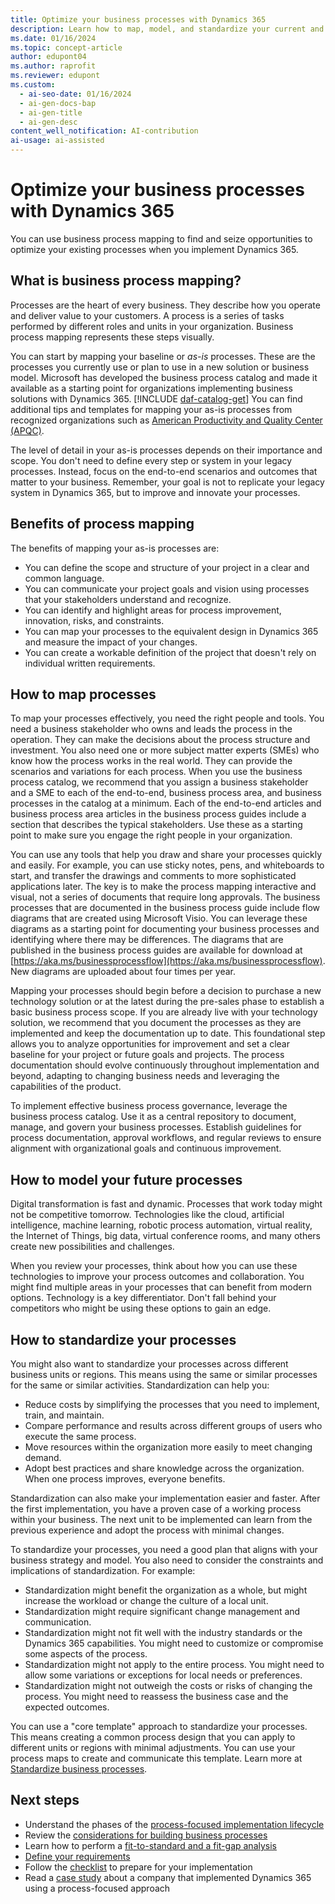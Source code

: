 ```yaml
---
title: Optimize your business processes with Dynamics 365
description: Learn how to map, model, and standardize your current and future business processes as part of your Dynamics 365 implementation.
ms.date: 01/16/2024
ms.topic: concept-article
author: edupont04
ms.author: raprofit
ms.reviewer: edupont
ms.custom:
  - ai-seo-date: 01/16/2024
  - ai-gen-docs-bap
  - ai-gen-title
  - ai-gen-desc
content_well_notification: AI-contribution
ai-usage: ai-assisted
---
```


# Optimize your business processes with Dynamics 365

You can use business process mapping to find and seize opportunities to optimize your existing processes when you implement Dynamics 365.

## What is business process mapping?

Processes are the heart of every business. They describe how you operate and deliver value to your customers. A process is a series of tasks performed by different roles and units in your organization. Business process mapping represents these steps visually.

You can start by mapping your baseline or *as-is* processes. These are the processes you currently use or plan to use in a new solution or business model. Microsoft has developed the business process catalog and made it available as a starting point for organizations implementing business solutions with Dynamics 365. [!INCLUDE [daf-catalog-get](../includes/daf-catalog-get.md)] You can find additional tips and templates for mapping your as-is processes from recognized organizations such as [American Productivity and Quality Center (APQC)](https://www.apqc.org/expertise/process-performance-management).  

The level of detail in your as-is processes depends on their importance and scope. You don't need to define every step or system in your legacy processes. Instead, focus on the end-to-end scenarios and outcomes that matter to your business. Remember, your goal is not to replicate your legacy system in Dynamics 365, but to improve and innovate your processes.

## Benefits of process mapping

The benefits of mapping your as-is processes are:

- You can define the scope and structure of your project in a clear and common language.
- You can communicate your project goals and vision using processes that your stakeholders understand and recognize.
- You can identify and highlight areas for process improvement, innovation, risks, and constraints.
- You can map your processes to the equivalent design in Dynamics 365 and measure the impact of your changes.
- You can create a workable definition of the project that doesn't rely on individual written requirements.

## How to map processes

To map your processes effectively, you need the right people and tools. You need a business stakeholder who owns and leads the process in the operation. They can make the decisions about the process structure and investment. You also need one or more subject matter experts (SMEs) who know how the process works in the real world. They can provide the scenarios and variations for each process. When you use the business process catalog, we recommend that you assign a business stakeholder and a SME to each of the end-to-end, business process area, and business processes in the catalog at a minimum. Each of the end-to-end articles and business process area articles in the business process guides include a section that describes the typical stakeholders. Use these as a starting point to make sure you engage the right people in your organization.  

You can use any tools that help you draw and share your processes quickly and easily. For example, you can use sticky notes, pens, and whiteboards to start, and transfer the drawings and comments to more sophisticated applications later. The key is to make the process mapping interactive and visual, not a series of documents that require long approvals. The business processes that are documented in the business process guide include flow diagrams that are created using Microsoft Visio. You can leverage these diagrams as a starting point for documenting your business processes and identifying where there may be differences. The diagrams that are published in the business process guides are available for download at [https://aka.ms/businessprocessflow](https://aka.ms/businessprocessflow). New diagrams are uploaded about four times per year.

Mapping your processes should begin before a decision to purchase a new technology solution or at the latest during the pre-sales phase to establish a basic business process scope. If you are already live with your technology solution, we recommend that you document the processes as they are implemented and keep the documentation up to date. This foundational step allows you to analyze opportunities for improvement and set a clear baseline for your project or future goals and projects. The process documentation should evolve continuously throughout implementation and beyond, adapting to changing business needs and leveraging the capabilities of the product.

To implement effective business process governance, leverage the business process catalog. Use it as a central repository to document, manage, and govern your business processes. Establish guidelines for process documentation, approval workflows, and regular reviews to ensure alignment with organizational goals and continuous improvement.  

## How to model your future processes

Digital transformation is fast and dynamic. Processes that work today might not be competitive tomorrow. Technologies like the cloud, artificial intelligence, machine learning, robotic process automation, virtual reality, the Internet of Things, big data, virtual conference rooms, and many others create new possibilities and challenges.

When you review your processes, think about how you can use these technologies to improve your process outcomes and collaboration. You might find multiple areas in your processes that can benefit from modern options. Technology is a key differentiator. Don't fall behind your competitors who might be using these options to gain an edge.

## How to standardize your processes

You might also want to standardize your processes across different business units or regions. This means using the same or similar processes for the same or similar activities. Standardization can help you:

- Reduce costs by simplifying the processes that you need to implement, train, and maintain.
- Compare performance and results across different groups of users who execute the same process.
- Move resources within the organization more easily to meet changing demand.
- Adopt best practices and share knowledge across the organization. When one process improves, everyone benefits.

Standardization can also make your implementation easier and faster. After the first implementation, you have a proven case of a working process within your business. The next unit to be implemented can learn from the previous experience and adopt the process with minimal changes.

To standardize your processes, you need a good plan that aligns with your business strategy and model. You also need to consider the constraints and implications of standardization. For example:

- Standardization might benefit the organization as a whole, but might increase the workload or change the culture of a local unit.
- Standardization might require significant change management and communication.
- Standardization might not fit well with the industry standards or the Dynamics 365 capabilities. You might need to customize or compromise some aspects of the process.
- Standardization might not apply to the entire process. You might need to allow some variations or exceptions for local needs or preferences.
- Standardization might not outweigh the costs or risks of changing the process. You might need to reassess the business case and the expected outcomes.

You can use a "core template" approach to standardize your processes. This means creating a common process design that you can apply to different units or regions with minimal adjustments. You can use your process maps to create and communicate this template. Learn more at [Standardize business processes](../business-processes/standardize-business-processes.md).

## Next steps

- Understand the phases of the [process-focused implementation lifecycle](process-focused-solution-implementation-lifecycle.md)
- Review the [considerations for building business processes](process-focused-solution-considerations-building-business-processes.md)
- Learn how to perform a [fit-to-standard and a fit-gap analysis](process-focused-solution-fit-to-standard-fit-gap-analysis.md)
- [Define your requirements](process-focused-solution-define-requirements.md)
- Follow the [checklist](process-focused-solution-checklist.md) to prepare for your implementation
- Read a [case study](process-focused-solution-case-study-journey.md) about a company that implemented Dynamics 365 using a process-focused approach
